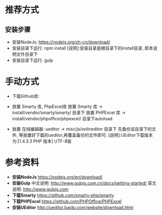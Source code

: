 
# 推荐方式
## 安装步骤
* 安装NodeJs:
  https://nodejs.org/zh-cn/download/
* 安装目录下运行:
  npm install
  [说明]:安装目录是根目录下的install目录, 即本说明文件目录下
* 安装目录下运行: gulp

# 手动方式
* 下载Github库:
* 放置 Smarty 库, PhpExcel库
  放置 Smarty 库 -> install/vendor/smarty/smarty/ 目录下
  放置 PHPExcel 库 -> install/vendor/phpoffice/phpexcel/ 目录下autoload

* 放置 在线编辑器: ueditor -> misc/js/onlineditor 目录下
  先备份该目录下的文件, 等放置好下载的ueditor,再覆盖备份的文件即可.
  [说明]:UEditor下载版本为:[1.4.3.3 PHP 版本] UTF-8版

# 参考资料
* **安装NodeJs**
  https://nodejs.org/en/download/
* **安装Gulp**
中文说明: http://www.gulpjs.com.cn/docs/getting-started/
英文说明: http://www.gulpjs.com
* **下载Smarty**
  https://github.com/smarty-php/smarty
* **下载PHPExcel**
  https://github.com/PHPOffice/PHPExcel
* **安装UEditor**
  http://ueditor.baidu.com/website/download.html
